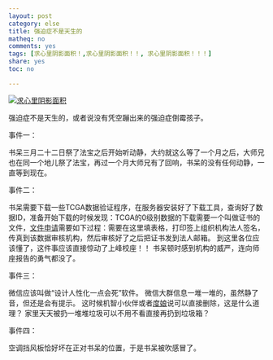 ```yaml
---
layout: post 
category: else
title: 强迫症不是天生的
matheq: no
comments: yes
tags: [求心里阴影面积！,求心里阴影面积！！, 求心里阴影面积！！！]
share: yes
toc: no

---
```


<a class="fancybox" rel="gallery1" href="http://ww1.sinaimg.cn/large/69c732e4gw1ecqbpw3p8og206y06u1ky.gif" title="求心里阴影面积"><img src="http://ww1.sinaimg.cn/large/69c732e4gw1ecqbpw3p8og206y06u1ky.gif" alt="求心里阴影面积" /></a>

强迫症不是天生的，或者说没有凭空蹦出来的强迫症倒霉孩子。

事件一：

书呆三月二十二日祭了法宝之后开始听动静，大约就这么等了一个月之后，大师兄也在同一个地儿祭了法宝，再过一个月大师兄有了回响，书呆的没有任何动静，一直等到现在。

事件二：

书呆需要下载一些TCGA数据验证程序，在服务器安装好了下载工具，查询好了数据ID，准备开始下载的时候发现：TCGA的0级别数据的下载需要一个叫做证书的文件，[文件申请](https://public.era.nih.gov/commons/public/registration/registrationInstructions.jsp)需要如下过程：需要在这里填表格，打印签上组织机构法人签名，传真到该数据审核机构，然后审核好了之后把证书发到法人邮箱。
到这里各位应该懂了，这件事应该直接惊动了上峰校座！！
书呆顿时感到机构的威严，连向师座报告的勇气都没了。

事件三：

微信应该叫做“设计人性化一点会死”软件。
微信大群信息一堆一堆的，虽然静了音，但还是会有提示。
这时候机智小伙伴或者[度娘](http://jingyan.baidu.com/article/6d704a13f2441728db51ca14.html)说可以直接删除，这是什么道理？
家里天天被扔一堆堆垃圾可以不用不看直接再扔到垃圾箱？

事件四：

空调挡风板恰好坏在正对书呆的位置，于是书呆被吹感冒了。
